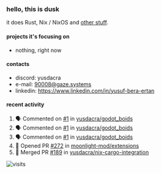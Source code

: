 ### hello, this is dusk

it does Rust, Nix / NixOS and [other stuff](https://gaze.systems/about/).

#### projects it's focusing on

- nothing, right now

#### contacts

- discord: yusdacra
- e-mail: 90008@gaze.systems
- linkedin: https://www.linkedin.com/in/yusuf-bera-ertan

#### recent activity

<!--START_SECTION:activity-->
1. 🗣 Commented on [#1](https://github.com/yusdacra/godot_boids/issues/1#issuecomment-2927698264) in [yusdacra/godot_boids](https://github.com/yusdacra/godot_boids)
2. 🗣 Commented on [#1](https://github.com/yusdacra/godot_boids/issues/1#issuecomment-2920454979) in [yusdacra/godot_boids](https://github.com/yusdacra/godot_boids)
3. 🗣 Commented on [#1](https://github.com/yusdacra/godot_boids/issues/1#issuecomment-2908347022) in [yusdacra/godot_boids](https://github.com/yusdacra/godot_boids)
4. 💪 Opened PR [#272](https://github.com/moonlight-mod/extensions/pull/272) in [moonlight-mod/extensions](https://github.com/moonlight-mod/extensions)
5. 🎉 Merged PR [#189](https://github.com/yusdacra/nix-cargo-integration/pull/189) in [yusdacra/nix-cargo-integration](https://github.com/yusdacra/nix-cargo-integration)
<!--END_SECTION:activity-->



![visits](https://count.getloli.com/@yusdacragithub?name=yusdacragithub&theme=booru-lewd&padding=5&offset=0&align=center&scale=1&pixelated=1&darkmode=0)
